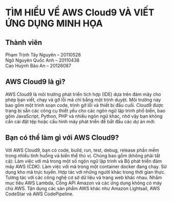 <h1> TÌM HIỂU VỀ AWS Cloud9 VÀ VIẾT ỨNG DỤNG MINH HỌA</h1>

<h2>Thành viên</h2>

Phạm Trịnh Tây Nguyên – 20110528 <br/>
Ngô Nguyên Quốc Anh – 20110438 <br/>
Cao Huỳnh Bảo An – 20126087 <br/>

<h2>AWS Cloud9 là gì?</h2>

AWS Cloud9 là môi trường phát triển tích hợp (IDE) dựa trên đám mây cho phép bạn viết, chạy và gỡ lỗi mã chỉ bằng một trình duyệt. Môi trường này bao gồm một trình soạn code, trình gỡ lỗi và thiết bị đầu cuối. Cloud9 được trang bị sẵn các công cụ thiết yếu cho các ngôn ngữ lập trình phổ biến, bao gồm JavaScript, Python, PHP và nhiều ngôn ngữ khác, nhờ vậy bạn không cần cài đặt tệp hoặc cấu hình máy phát triển để bắt đầu các dự án mới.

<h2>Bạn có thể làm gì với AWS Cloud9?</h2>

Với AWS Cloud9, bạn có code, build, run, test, debug, release phần mềm trong nhiều tình huống và biến thể thú vị. Chúng bao gồm (không phải tất cả):
<list>
Làm việc với mã trong một số ngôn ngữ lập trình và Bộ phát triển đám mây AWS (CDK).
Làm việc với mã trong một container docker đang chạy.
Sử dụng kho mã trực tuyến.
Hợp tác với những người khác trong thời gian thực.
Tương tác với các công nghệ cơ sở dữ liệu và trang web khác nhau.
Nhắm mục tiêu AWS Lambda, Cổng API Amazon và các ứng dụng không có máy chủ AWS.
Tận dụng các sản phẩm AWS khác như Amazon Lightsail, AWS CodeStar và AWS CodePipeline.
</list>
